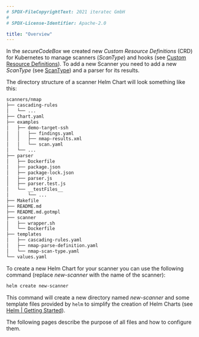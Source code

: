 ```yaml
---
# SPDX-FileCopyrightText: 2021 iteratec GmbH
#
# SPDX-License-Identifier: Apache-2.0

title: "Overview"
---
```


In the *secureCodeBox* we created new *Custom Resource Definitions* (CRD) for Kubernetes to manage scanners (*ScanType*) and hooks (see [Custom Resource Definitions](/docs/api/crds)).
To add a new Scanner you need to add a new *ScanType* (see [ScanType](/docs/api/crds/scan-type)) and a parser for its results.

The directory structure of a scanner Helm Chart will look something like this:

```bash
scanners/nmap
├── cascading-rules
│   └── ...
├── Chart.yaml
├── examples
│   ├── demo-target-ssh
│   │   ├── findings.yaml
│   │   ├── nmap-results.xml
│   │   └── scan.yaml
│   └── ...
├── parser
│   ├── Dockerfile
│   ├── package.json
│   ├── package-lock.json
│   ├── parser.js
│   ├── parser.test.js
│   └── __testFiles__
│       └── ...
├── Makefile
├── README.md
├── README.md.gotmpl
├── scanner
│   ├── wrapper.sh
│   └── Dockerfile
├── templates
│   ├── cascading-rules.yaml
│   ├── nmap-parse-definition.yaml
│   └── nmap-scan-type.yaml
└── values.yaml
```

To create a new Helm Chart for your scanner you can use the following command (replace *new-scanner* with the name of the scanner):

```bash
helm create new-scanner
```

This command will create a new directory named *new-scanner* and some template files provided by `helm` to simplify the creation of Helm Charts (see [Helm | Getting Started](https://helm.sh/docs/chart_template_guide/getting_started/)).

The following pages describe the purpose of all files and how to configure them.
